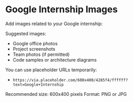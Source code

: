# Google Internship Images

Add images related to your Google internship:

Suggested images:
- Google office photos
- Project screenshots
- Team photos (if permitted)
- Code samples or architecture diagrams

You can use placeholder URLs temporarily:
- `https://via.placeholder.com/600x400/4285f4/ffffff?text=Google+Internship`

Recommended size: 600x400 pixels
Format: PNG or JPG
